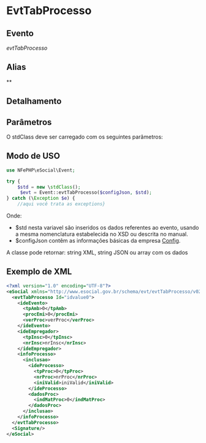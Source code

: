 # EvtTabProcesso

## Evento
 *evtTabProcesso*

## Alias
 **


## Detalhamento



## Parâmetros
O stdClass deve ser carregado com os seguintes parâmetros:



## Modo de USO

```php
use NFePHP\eSocial\Event;

try {
    $std = new \stdClass();
     $evt = Event::evtTabProcesso($configJson, $std);
} catch (\Exception $e) {
    //aqui você trata as exceptions}
```

Onde:
- $std nesta variavel são inseridos os dados referentes ao evento, usando a mesma nomenclatura estabelecida no XSD ou descrita no manual.
- $configJson contêm as informações básicas da empresa [Config](Config.md).

A classe pode retornar: string XML, string JSON ou array com os dados


## Exemplo de XML

```xml
<?xml version="1.0" encoding="UTF-8"?>
<eSocial xmlns="http://www.esocial.gov.br/schema/evt/evtTabProcesso/v02_02_01" xmlns:xsi="http://www.w3.org/2001/XMLSchema-instance" xsi:schemaLocation="http://www.esocial.gov.br/schema/evt/evtTabProcesso/v02_02_01 ../schemes/evtTabProcesso.xsd ">
  <evtTabProcesso Id="idvalue0">
    <ideEvento>
      <tpAmb>0</tpAmb>
      <procEmi>0</procEmi>
      <verProc>verProc</verProc>
    </ideEvento>
    <ideEmpregador>
      <tpInsc>0</tpInsc>
      <nrInsc>nrInsc</nrInsc>
    </ideEmpregador>
    <infoProcesso>
      <inclusao>
        <ideProcesso>
          <tpProc>0</tpProc>
          <nrProc>nrProc</nrProc>
          <iniValid>iniValid</iniValid>
        </ideProcesso>
        <dadosProc>
          <indMatProc>0</indMatProc>
        </dadosProc>
      </inclusao>
    </infoProcesso>
  </evtTabProcesso>
  <Signature/>
</eSocial>

```
